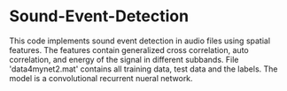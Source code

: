 # Sound-Event-Detection
This code implements sound event detection in audio files using spatial features. The features contain generalized cross correlation, auto correlation, and energy of the signal in different subbands. 
File 'data4mynet2.mat' contains all training data, test data and the labels.
The model is a convolutional recurrent nueral network.
